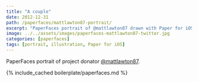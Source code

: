 ```yaml
---
title: "A couple"
date: 2012-12-31
path: /paperfaces/mattlawton87-portrait/
excerpt: "PaperFaces portrait of @mattlawton87 drawn with Paper for iOS on an iPad."
image: ../../assets/images/paperfaces-mattlawton87-twitter.jpg
categories: [paperfaces]
tags: [portrait, illustration, Paper for iOS]
---
```


PaperFaces portrait of project donator [@mattlawton87](https://twitter.com/mattlawton87).

{% include_cached boilerplate/paperfaces.md %}
